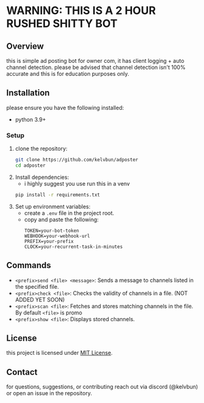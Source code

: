 # WARNING: THIS IS A 2 HOUR RUSHED SHITTY BOT

## Overview
this is simple ad posting bot for owner com, it has client logging + auto channel detection. please be advised that channel detection isn't 100% accurate and this is for education purposes only.

## Installation
please ensure you have the following installed:
- python 3.9+

### Setup
1. clone the repository:
   ```sh
   git clone https://github.com/kelvbun/adposter
   cd adposter
   ```
2. Install dependencies:
   - i highly suggest you use run this in a venv
   ```sh
   pip install -r requirements.txt
   ```
3. Set up environment variables:
   - create a `.env` file in the project root.
   - copy and paste the following:
     ```
     TOKEN=your-bot-token
     WEBHOOK=your-webhook-url
     PREFIX=your-prefix
     CLOCK=your-recurrent-task-in-minutes
     ```

## Commands
- `<prefix>send <file> <message>`: Sends a message to channels listed in the specified file.
- `<prefix>check <file>`: Checks the validity of channels in a file.  (NOT ADDED YET SOON)
- `<prefix>scan <file>`: Fetches and stores matching channels in the file. By default `<file>` is promo
- `<prefix>show <file>`: Displays stored channels.

## License
this project is licensed under [MIT License](LICENSE).

## Contact
for questions, suggestions, or contributing reach out via discord (@kelvbun) or open an issue in the repository.
